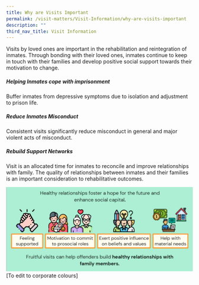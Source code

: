 ```yaml
---
title: Why are Visits Important
permalink: /visit-matters/Visit-Information/why-are-visits-important
description: ""
third_nav_title: Visit Information
---
```

Visits by loved ones are important in the rehabilitation and reintegration of inmates. Through bonding with their loved ones, inmates continue to keep in touch with their families and develop positive social support towards their motivation to change.

##### Helping Inmates cope with imprisonment<br>
Buffer inmates from depressive symptoms due to isolation and adjustment to prison life.

##### Reduce Inmates Misconduct
Consistent visits significantly reduce misconduct in general and major violent acts of misconduct.

##### Rebuild Support Networks<br>
Visit is an allocated time for inmates to reconcile and improve relationships with family. The quality of relationships between inmates and their families is an important consideration to rehabilitative outcomes.

![](/images/Visit%20Matters/Visit%20Family%20Support.png)
[To edit to corporate colours]